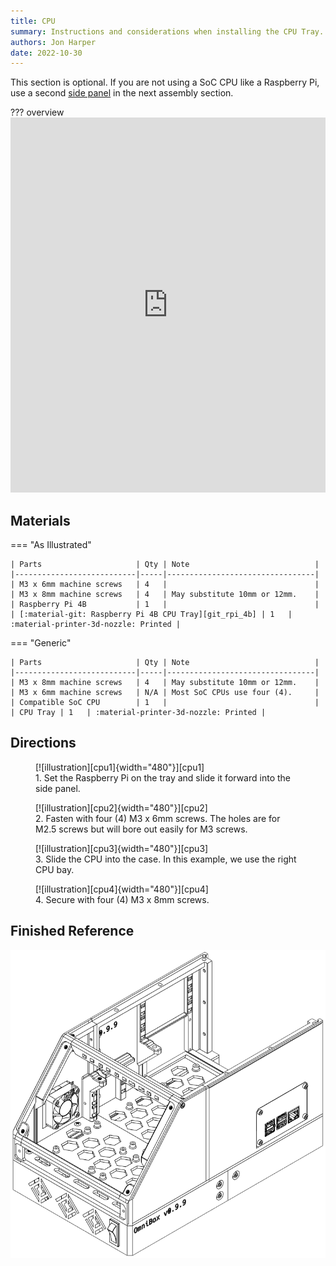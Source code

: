 ```yaml
---
title: CPU
summary: Instructions and considerations when installing the CPU Tray.
authors: Jon Harper
date: 2022-10-30
---
```


This section is optional. If you are not using a SoC CPU like a Raspberry Pi, use a second [side panel][side] in the next assembly section.

??? overview
    <iframe src="https://jon-harper.github.io/OmniBox/video/0.9.9/cpu.mp4" frameborder="0" width="100%" height="600px" allowfullscreen></iframe>

## Materials

=== "As Illustrated"

    | Parts                     | Qty | Note                            |
    |---------------------------|-----|---------------------------------|
    | M3 x 6mm machine screws   | 4   |                                 |
    | M3 x 8mm machine screws   | 4   | May substitute 10mm or 12mm.    |
    | Raspberry Pi 4B           | 1   |                                 |
    | [:material-git: Raspberry Pi 4B CPU Tray][git_rpi_4b] | 1   | :material-printer-3d-nozzle: Printed |

=== "Generic"

    | Parts                     | Qty | Note                            |
    |---------------------------|-----|---------------------------------|
    | M3 x 8mm machine screws   | 4   | May substitute 10mm or 12mm.    |
    | M3 x 6mm machine screws   | N/A | Most SoC CPUs use four (4).     |
    | Compatible SoC CPU        | 1   |                                 |
    | CPU Tray | 1   | :material-printer-3d-nozzle: Printed |
    
## Directions
                                                            
<figure markdown>
  [![illustration][cpu1]{width="480"}][cpu1]
  <figcaption>1. Set the Raspberry Pi on the tray and slide it forward into the side panel.</figcaption>
</figure>

<figure markdown>
  [![illustration][cpu2]{width="480"}][cpu2]
  <figcaption>2. Fasten with four (4) M3 x 6mm screws. The holes are for M2.5 screws but will bore out easily for M3 screws.<figcaption>
</figure>

<figure markdown>
  [![illustration][cpu3]{width="480"}][cpu3]
  <figcaption>3. Slide the CPU into the case. In this example, we use the right CPU bay.</figcaption>
</figure>

<figure markdown>
  [![illustration][cpu4]{width="480"}][cpu4]
  <figcaption>4. Secure with four (4) M3 x 8mm screws.</figcaption>
</figure>

## Finished Reference

![illustration][cpu_final]

[side]: side.md

[cpu1]: ../img/assembly/trays/cpu/cpu1.png
[cpu2]: ../img/assembly/trays/cpu/cpu2.png
[cpu3]: ../img/assembly/trays/cpu/cpu3.png
[cpu4]: ../img/assembly/trays/cpu/cpu4.png
[cpu_final]: ../img/assembly/trays/cpu/cpu_final.png
[vid_cpu]: ../video/cpu.mp4